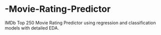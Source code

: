 # -Movie-Rating-Predictor
IMDb Top 250 Movie Rating Predictor using regression and classification models with detailed EDA.

